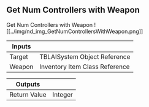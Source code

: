## Get Num Controllers with Weapon
Get Num Controllers with Weapon
![[../img/nd_img_GetNumControllersWithWeapon.png]]

|Inputs||
|--|--|
| Target | TBLAISystem Object Reference |
| Weapon | Inventory Item Class Reference |

|Outputs||
|--|--|
| Return Value | Integer |

